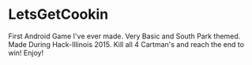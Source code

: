 # LetsGetCookin
First Android Game I've ever made. Very Basic and South Park themed. Made During Hack-Illinois 2015. 
Kill all 4 Cartman's and reach the end to win! 
Enjoy!
